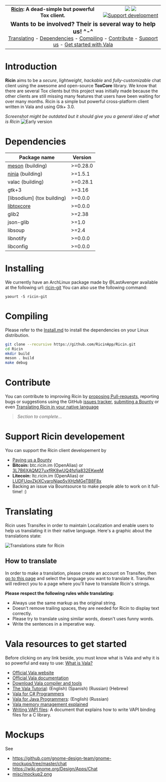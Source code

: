 <center>
  <table align="center" width="100%" style="margin: 0 auto;">
    <tr>
      <td align="center">
        <strong><a href="https://ricin.im">Ricin</a>: A dead-simple but powerful Tox client.</strong>
      </td>
      <td align="center">
        <img src="https://img.shields.io/badge/version-0.0.3%20beta-brightgreen.svg?style=flat">
        <a href="https://codetree.com/projects/18p9/issues">
          <img src="https://codetree.com/images/managed-with-codetree.svg">
        </a>
        <a href="https://www.bountysource.com/teams/RicinApp">
          <img src="https://img.shields.io/bountysource/team/RicinApp/activity.svg?style=flat" alt="Support development">
        </a>
      </td>
    </tr>
    <tr>
      <td align="center" width="100%" colspan="2">
        <big><b>Wants to be involved? Their is several way to help us! ^-^</b></big><br>
        <a href="#translating">Translating</a> -
        <a href="#dependencies">Dependencies</a> -
        <a href="#compiling">Compiling</a> -
        <a href="#contribute">Contribute</a> -
        <a href="#support-ricin-developement">Support us</a> -
        <a href="#vala-resources-to-get-started">Get started with Vala</a>
      </td>
    </tr>
  </table>
</center>

# Introduction
**Ricin** aims to be a _secure_, _lightweight_, _hackable_ and _fully-customizable_ chat client using the awesome and open-source **ToxCore** library. We know that there are several Tox clients but this project was initially made because the other clients are still missing many features that users have been waiting for over many months. Ricin is a simple but powerful cross-platform client written in Vala and using Gtk+ 3.0.

_Screenshot might be outdated but it should give you a general idea of what is Ricin_
![Early version](https://ricin.im/static/images/ricin_01.png)

# Dependencies
| Package name                | Version   |
|-----------------------------|-----------|
| [meson] \(building)         | >=0.28.0  |
| [ninja] \(building)         | >=1.5.1   |
| valac \(building)           | >=0.28.1  |
| gtk+3                       | >=3.16    |
| [libsodium] \(tox building) | >=0.0.0   |
| [libtoxcore]                | >=0.0.0   |
| glib2                       | >=2.38    |
| json-glib                   | >=1.0     |
| libsoup                     | >=2.4     |
| libnotify                   | >=0.0.0   |
| libconfig                   | >=0.0.0   |

# Installing
We currently have an ArchLinux package made by @LastAvenger available at the following url: [ricin-git](https://aur.archlinux.org/packages/ricin-git/)
You can also use the following command:
```
yaourt -S ricin-git
```

# Compiling
Please refer to the [Install.md](INSTALL.md) to install the dependencies on your Linux distribution.

```bash
git clone --recursive https://github.com/RicinApp/Ricin.git
cd Ricin
mkdir build
meson . build
make debug
```

# Contribute
You can contribute to improving Ricin by [proposing Pull-requests](https://github.com/RicinApp/Ricin/pulls), reporting bugs or suggestions using the GitHub [issues tracker](https://github.com/RicinApp/Ricin/issues), [submiting a Bounty](https://www.bountysource.com/teams/RicinApp) or even [Translating Ricin in your native language](#translating)

> _Section to complete..._

# Support Ricin developement
You can support the Ricin client developement by
- [Paying us a Bounty](https://www.bountysource.com/teams/RicinApp)
- **Bitcoin:** btc.ricin.im (OpenAlias) or [3L7B6XAQM27uxfRK8wUQ4fsfja832EKweM](https://blockchain.info/address/3L7B6XAQM27uxfRK8wUQ4fsfja832EKweM)
- **Litecoin:** ltc.ricin.im (OpenAlias) or [LUDFUqvZkjXCvaroNiap5vXHzMGeTB8F8x](https://bchain.info/LTC/addr/LUDFUqvZkjXCvaroNiap5vXHzMGeTB8F8x)
- Backing an issue via Bountsource to make people able to work on it full-time! :)

# Translating
Ricin uses Transifex in order to maintain Localization and enable users to help us translating it in their native language. Here's a graphic about the translations state:

![Translations state for Ricin](https://www.transifex.com/projects/p/ricin/resource/ricinpot/chart/image_png)

## How to translate
In order to make a translation, please create an account on Transifex, then [go to this page](https://www.transifex.com/ricinapp/ricin/ricinpot/) and select the language you want to translate it. Transifex will redirect you to a page where you'll have to translate Ricin's strings.

**Please respect the following rules while translating:**
- Always use the same markup as the original string.
- Doesn't remove trailing spaces, they are needed for Ricin to display text correctly.
- Please try to translate using similar words, doesn't uses funny words.
- Write the sentences in a imperative way.

# Vala resources to get started
Before clicking on any link beside, you must know what is Vala and why it is so powerful and easy to use: [What is Vala?](https://wiki.gnome.org/Projects/Vala/About)

- [Official Vala website](https://live.gnome.org/Vala)
- [Official Vala documentation](http://www.valadoc.org)
- [Download Vala compiler and tools](https://wiki.gnome.org/Projects/Vala/Tools)
- [The Vala Tutorial](https://wiki.gnome.org/Projects/Vala/Tutorial): (English) (Spanish) (Russian) (Hebrew)
- [Vala for C# Programmers](https://wiki.gnome.org/Projects/Vala/ValaForCSharpProgrammers)
- [Vala for Java Programmers](https://wiki.gnome.org/Projects/Vala/ValaForJavaProgrammers): (English) (Russian)
- [Vala memory management explained](https://wiki.gnome.org/Projects/Vala/ReferenceHandling)
- [Writing VAPI files](https://wiki.gnome.org/Projects/Vala/LegacyBindings): A document that explains how to write VAPI binding files for a C library.

# Mockups

See
- https://github.com/gnome-design-team/gnome-mockups/tree/master/chat
- https://wiki.gnome.org/Design/Apps/Chat
- [misc/mockup2.png](misc/mockup2.png)

[libtoxcore]: https://github.com/irungentoo/toxcore/blob/master/INSTALL.md
[meson]: http://mesonbuild.com/
[ninja]: http://martine.github.io/ninja/
